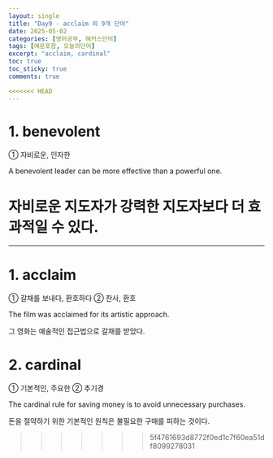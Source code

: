 ```yaml
---
layout: single
title: "Day9 - acclaim 외 9개 단어"
date: 2025-05-02
categories: [영어공부, 해커스단어]
tags: [예문포함, 오늘의단어]
excerpt: "acclaim, cardinal"
toc: true
toc_sticky: true
comments: true

<<<<<<< HEAD
---
```


# 1. benevolent
① 자비로운, 인자한

A benevolent leader can be more effective than a powerful one.

자비로운 지도자가 강력한 지도자보다 더 효과적일 수 있다.
=======
---

# 1. acclaim
① 갈채를 보내다, 환호하다 ② 찬사, 환호

The film was acclaimed for its artistic approach.

그 영화는 예술적인 접근법으로 갈채를 받았다.

# 2. cardinal
① 기본적인, 주요한 ② 추기경

The cardinal rule for saving money is to avoid unnecessary purchases.

돈을 절약하기 위한 기본적인 원칙은 불필요한 구매를 피하는 것이다.
>>>>>>> 5f4761693d8772f0ed1c7f60ea51df8099278031